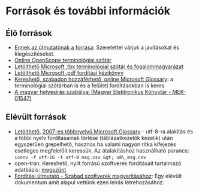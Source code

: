 # Források és további információk

## Élő források

- [Ennek az útmutatónak a forrása](https://gitlab.com/fsfhu/forditas-hogyan): Szeretettel várjuk a javításokat és kiegészítéseket.
- [Online OpenScope terminológiai szótár](https://bkil.github.io/openscope-dict-eng-hun/)
- [Letölthető Microsoft .tbx terminológiai szótár és fogalommagyarázat](https://microsoft.com/en-us/language/terminology)
- [Letölthető Microsoft .pdf fordítási kézikönyv](https://microsoft.com/en-us/language/StyleGuides)
- [Kereshető, szabadon hozzáférhető, online Microsoft Glossary](https://microsoft.com/en-us/language/Search): a terminológiai szótárban is és a felületi fordításokban is keres
- [A magyar helyesírás szabályai (Magyar Elektronikus Könyvtár - MEK-01547)](http://mek.oszk.hu/01500/01547/index.phtml)

## Elévült források

- [Letölthető](https://web.archive.org/web/20070316004131/http://download.microsoft.com/download/f/7/8/f788e754-4107-4330-a468-c179168a846f/Microsoft_Terminology_20070130.zip), [2007-es többnyelvű Microsoft Glossary](https://web.archive.org/web/20070203195501/http://www.microsoft.com/globaldev/tools/MILSGlossary.mspx) - utf-8-ra alakítás és a többi nyelv fordításainak törlése (táblázatkezelők kezelik) után egyszerűen grepelhető, hasznos ha valami nagyon ritka kifejezés esetleges megfelelőit keressük. Az átalakításhoz használható parancs: `iconv -f utf-16 -t utf-8 msg.csv &gt; u8\_msg.csv`
- open-tran: Kereshető, nyílt forrású szoftverek fordításait tartalmazó adatbázis: [megszűnt](https://web.archive.org/web/20131126155048/http://open-tran.eu/dev.html)
- [Fordítási útmutató - Szabad szoftverek magyarításához](http://forditas.fsf.hu/html/Utmutato.html): Egy elévült dokumentum amit alapul vettünk ezen leírás létrehozásához.

<!--
- [PO-fájlok helyesírás-ellenőrzése](http://forditas.fsf.hu/huspell-po.html)
- [Fordítás HOGYAN](http://tldp.fsf.hu/Forditas-HOGYAN/Forditas-HOGYAN.html): a TLDP útmutatója
-->
